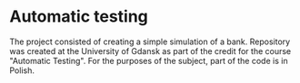 # Automatic testing

The project consisted of creating a simple simulation of a bank. 
Repository was created at the University of Gdansk as part of the credit for the course "Automatic Testing".
For the purposes of the subject, part of the code is in Polish.
